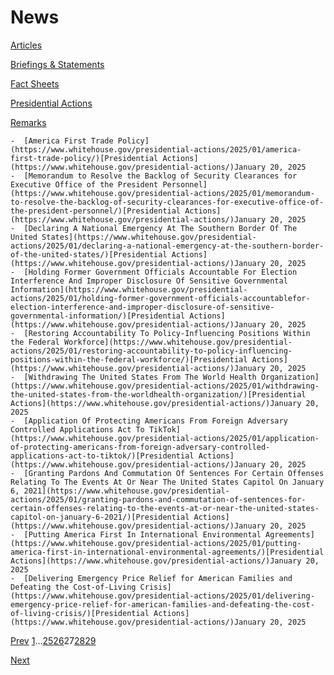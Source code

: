 # 					News				

[Articles](/articles/)

[Briefings &amp; Statements](/briefings-statements/)

[Fact Sheets](/fact-sheets/)

[Presidential Actions](/presidential-actions/)

[Remarks](/remarks/)

    -  [America First Trade Policy](https://www.whitehouse.gov/presidential-actions/2025/01/america-first-trade-policy/)[Presidential Actions](https://www.whitehouse.gov/presidential-actions/)January 20, 2025 
    -  [Memorandum to Resolve the Backlog of Security Clearances for Executive Office of the President Personnel](https://www.whitehouse.gov/presidential-actions/2025/01/memorandum-to-resolve-the-backlog-of-security-clearances-for-executive-office-of-the-president-personnel/)[Presidential Actions](https://www.whitehouse.gov/presidential-actions/)January 20, 2025 
    -  [Declaring A National Emergency At The Southern Border Of The United States](https://www.whitehouse.gov/presidential-actions/2025/01/declaring-a-national-emergency-at-the-southern-border-of-the-united-states/)[Presidential Actions](https://www.whitehouse.gov/presidential-actions/)January 20, 2025 
    -  [Holding Former Government Officials Accountable For Election Interference And Improper Disclosure Of Sensitive Governmental Information](https://www.whitehouse.gov/presidential-actions/2025/01/holding-former-government-officials-accountablefor-election-interference-and-improper-disclosure-of-sensitive-governmental-information/)[Presidential Actions](https://www.whitehouse.gov/presidential-actions/)January 20, 2025 
    -  [Restoring Accountability To Policy-Influencing Positions Within the Federal Workforce](https://www.whitehouse.gov/presidential-actions/2025/01/restoring-accountability-to-policy-influencing-positions-within-the-federal-workforce/)[Presidential Actions](https://www.whitehouse.gov/presidential-actions/)January 20, 2025 
    -  [Withdrawing The United States From The World Health Organization](https://www.whitehouse.gov/presidential-actions/2025/01/withdrawing-the-united-states-from-the-worldhealth-organization/)[Presidential Actions](https://www.whitehouse.gov/presidential-actions/)January 20, 2025 
    -  [Application Of Protecting Americans From Foreign Adversary Controlled Applications Act To TikTok](https://www.whitehouse.gov/presidential-actions/2025/01/application-of-protecting-americans-from-foreign-adversary-controlled-applications-act-to-tiktok/)[Presidential Actions](https://www.whitehouse.gov/presidential-actions/)January 20, 2025 
    -  [Granting Pardons And Commutation Of Sentences For Certain Offenses Relating To The Events At Or Near The United States Capitol On January 6, 2021](https://www.whitehouse.gov/presidential-actions/2025/01/granting-pardons-and-commutation-of-sentences-for-certain-offenses-relating-to-the-events-at-or-near-the-united-states-capitol-on-january-6-2021/)[Presidential Actions](https://www.whitehouse.gov/presidential-actions/)January 20, 2025 
    -  [Putting America First In International Environmental Agreements](https://www.whitehouse.gov/presidential-actions/2025/01/putting-america-first-in-international-environmental-agreements/)[Presidential Actions](https://www.whitehouse.gov/presidential-actions/)January 20, 2025 
    -  [Delivering Emergency Price Relief for American Families and Defeating the Cost-of-Living Crisis](https://www.whitehouse.gov/presidential-actions/2025/01/delivering-emergency-price-relief-for-american-families-and-defeating-the-cost-of-living-crisis/)[Presidential Actions](https://www.whitehouse.gov/presidential-actions/)January 20, 2025 

[Prev](https://www.whitehouse.gov/news/page/26/)
[1](https://www.whitehouse.gov/news/)…[25](https://www.whitehouse.gov/news/page/25/)[26](https://www.whitehouse.gov/news/page/26/)27[28](https://www.whitehouse.gov/news/page/28/)[29](https://www.whitehouse.gov/news/page/29/)

[Next](https://www.whitehouse.gov/news/page/28/)
